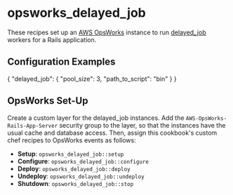 opsworks_delayed_job
====================

These recipes set up an [AWS OpsWorks](http://aws.amazon.com/opsworks/) instance to run [delayed_job](https://github.com/collectiveidea/delayed_job) workers for a Rails application.


Configuration Examples
----------------------

   {
      "delayed_job": { "pool_size": 3, "path_to_script": "bin" }
    }


OpsWorks Set-Up
---------------

Create a custom layer for the delayed_job instances. Add the `AWS-OpsWorks-Rails-App-Server` security group to the layer, so that the instances have the usual cache and database access. Then, assign this cookbook's custom chef recipes to OpsWorks events as follows:

* **Setup**: `opsworks_delayed_job::setup`
* **Configure**: `opsworks_delayed_job::configure`
* **Deploy**: `opsworks_delayed_job::deploy`
* **Undeploy**: `opsworks_delayed_job::undeploy`
* **Shutdown**: `opsworks_delayed_job::stop`